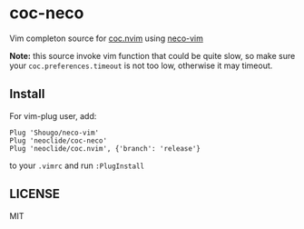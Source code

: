 # coc-neco

Vim completon source for [coc.nvim](https://github.com/neoclide/coc.nvim) using
[neco-vim](https://github.com/Shougo/neco-vim)

**Note:** this source invoke vim function that could be quite slow, so make sure
your `coc.preferences.timeout` is not too low, otherwise it may timeout.

## Install

For vim-plug user, add:

```
Plug 'Shougo/neco-vim'
Plug 'neoclide/coc-neco'
Plug 'neoclide/coc.nvim', {'branch': 'release'}
```

to your `.vimrc` and run `:PlugInstall`

## LICENSE

MIT

